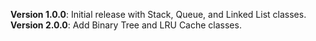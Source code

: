 **Version 1.0.0**: Initial release with Stack, Queue, and Linked List classes.
**Version 2.0.0**: Add Binary Tree and LRU Cache classes.

